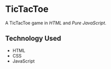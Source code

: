# TicTacToe

A TicTacToe game in <em>HTML </em>and <em>Pure JavaScript</em>.

<h2>Technology Used</h2>
<ul>
  <li>HTML</li>
  <li>CSS</li>
  <li>JavaScript</li>
</ul>
